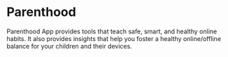 # Parenthood
Parenthood App provides tools that teach safe, smart, and healthy online habits. It also provides insights that help you foster a healthy online/offline balance for your children and their devices.
